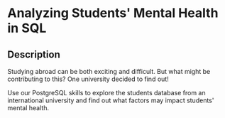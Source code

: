 # Analyzing Students' Mental Health in SQL
## Description
Studying abroad can be both exciting and difficult. But what might be contributing to this? One university decided to find out!

Use our PostgreSQL skills to explore the students database from an international university and find out what factors may impact students' mental health.
